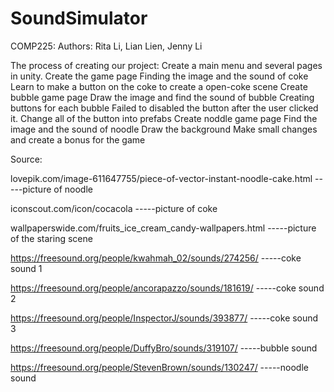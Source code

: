 # SoundSimulator
COMP225:
Authors: Rita Li, Lian Lien, Jenny Li

The process of creating our project:
Create a main menu and several pages in unity.
Create the game page
Finding the image and the sound of coke
Learn to make a button on the coke to create a open-coke scene
Create bubble game page
Draw the image and find the sound of bubble
Creating buttons for each bubble
Failed to disabled the button after the user clicked it. Change all of the button into prefabs
Create noddle game page
Find the image and the sound of noodle
Draw the background
Make small changes and create a bonus for the game



Source:

lovepik.com/image-611647755/piece-of-vector-instant-noodle-cake.html
-----picture of noodle

iconscout.com/icon/cocacola
-----picture of coke

wallpaperswide.com/fruits_ice_cream_candy-wallpapers.html
-----picture of the staring scene 


https://freesound.org/people/kwahmah_02/sounds/274256/
-----coke sound 1


https://freesound.org/people/ancorapazzo/sounds/181619/
-----coke sound 2

https://freesound.org/people/InspectorJ/sounds/393877/
-----coke sound 3


https://freesound.org/people/DuffyBro/sounds/319107/
-----bubble sound 

https://freesound.org/people/StevenBrown/sounds/130247/
-----noodle sound
